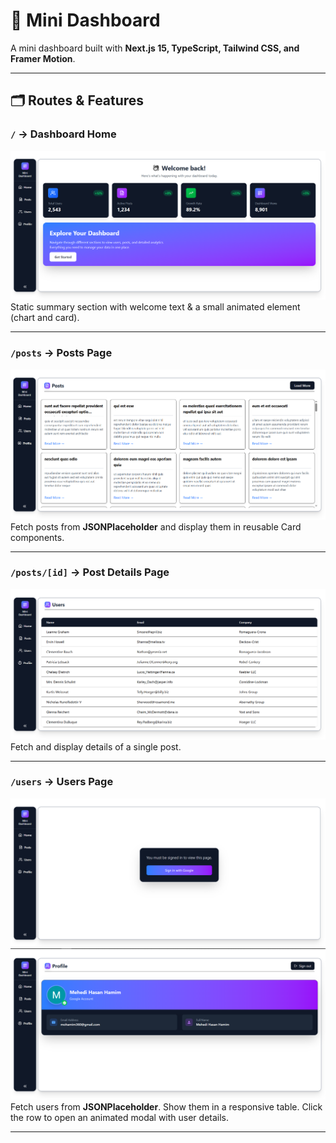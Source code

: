 # 🚀 Mini Dashboard

A mini dashboard built with **Next.js 15, TypeScript, Tailwind CSS, and Framer Motion**.

---

## 🗂️ Routes & Features

### `/` → Dashboard Home  
![Dashboard Home](public/mi1.PNG)  
Static summary section with welcome text & a small animated element (chart and card).

---

### `/posts` → Posts Page  
![Posts Page](/public/mi2.PNG)  
Fetch posts from **JSONPlaceholder** and display them in reusable Card components.  

---

### `/posts/[id]` → Post Details Page  
![Post Details](/public/mi3.PNG)  
Fetch and display details of a single post.  

---

### `/users` → Users Page  
![Users Page](/public/mi4.PNG)
![Users Page](/public/mi5.PNG)
Fetch users from **JSONPlaceholder**. Show them in a responsive table. Click the row to open an animated modal with user details.  

---
